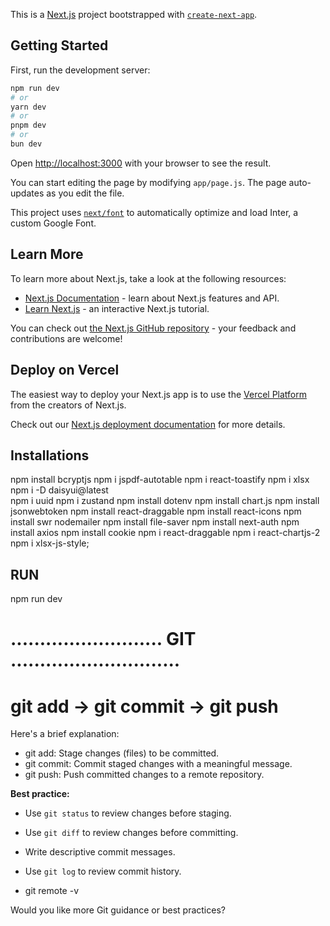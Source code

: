 This is a [Next.js](https://nextjs.org/) project bootstrapped with [`create-next-app`](https://github.com/vercel/next.js/tree/canary/packages/create-next-app).

## Getting Started

First, run the development server:

```bash
npm run dev
# or
yarn dev
# or
pnpm dev
# or
bun dev
```

Open [http://localhost:3000](http://localhost:3000) with your browser to see the result.

You can start editing the page by modifying `app/page.js`. The page auto-updates as you edit the file.

This project uses [`next/font`](https://nextjs.org/docs/basic-features/font-optimization) to automatically optimize and load Inter, a custom Google Font.

## Learn More

To learn more about Next.js, take a look at the following resources:

- [Next.js Documentation](https://nextjs.org/docs) - learn about Next.js features and API.
- [Learn Next.js](https://nextjs.org/learn) - an interactive Next.js tutorial.

You can check out [the Next.js GitHub repository](https://github.com/vercel/next.js/) - your feedback and contributions are welcome!

## Deploy on Vercel

The easiest way to deploy your Next.js app is to use the [Vercel Platform](https://vercel.com/new?utm_medium=default-template&filter=next.js&utm_source=create-next-app&utm_campaign=create-next-app-readme) from the creators of Next.js.

Check out our [Next.js deployment documentation](https://nextjs.org/docs/deployment) for more details.


## Installations
npm install bcryptjs
npm i jspdf-autotable
npm i react-toastify
npm i xlsx
npm i -D daisyui@latest  
npm i uuid
npm i zustand
npm install  dotenv
npm install chart.js
npm install jsonwebtoken
npm install react-draggable
npm install react-icons
npm install swr nodemailer
npm install file-saver
npm install next-auth
npm install axios
npm install cookie
npm i react-draggable
npm i react-chartjs-2
npm i xlsx-js-style;


## RUN
npm run dev


# ..........................  GIT .............................

# git add → git commit → git push

Here's a brief explanation:
* git add: Stage changes (files) to be committed.
* git commit: Commit staged changes with a meaningful message.
* git push: Push committed changes to a remote repository.


**Best practice:**

*   Use `git status` to review changes before staging.
*   Use `git diff` to review changes before committing.
*   Write descriptive commit messages.
*   Use `git log` to review commit history.

* git remote -v

Would you like more Git guidance or best practices?